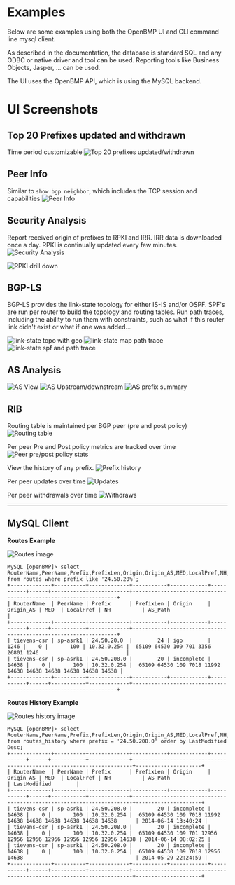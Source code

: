 Examples
========

Below are some examples using both the OpenBMP UI and CLI command line mysql client.  

As described in the documentation, the database is standard SQL and any ODBC or native driver and tool can be used.  Reporting tools like Business Objects, Jasper, ... can be used. 

The UI uses the OpenBMP API, which is using the MySQL backend. 


UI Screenshots
================
 
## Top 20 Prefixes updated and withdrawn
Time period customizable
![](images/top20.png "Top 20 prefixes updated/withdrawn")


## Peer Info
Similar to ```show bgp neighbor```, which includes the TCP session and capabilities 
![](images/peer_info.png "Peer Info")


## Security Analysis
Report received origin of prefixes to RPKI and IRR.  IRR data is downloaded once a day.  RPKI is continually updated every few minutes. 
![](images/security_report.png "Security Analysis")


![](images/rpki_drill_down.png "RPKI drill down")

## BGP-LS
BGP-LS provides the link-state topology for either IS-IS and/or OSPF.  SPF's are run per router to build the topology and routing tables.  Run path traces, including the ability to run them with constraints, such as what if this router link didn't exist or what if one was added...

![](images/linkstate_topo_geo.png "link-state topo with geo")
![](images/linkstate_map_traces.png "link-state map path trace")
![](images/linkstate_SPF_and_traces.png "link-state spf and path trace")


## AS Analysis

![](images/as_view.png "AS View")
![](images/as_view_up_down.png "AS Upstream/downstream")
![](images/as_by_prefix_summary.png "AS prefix summary")

## RIB

Routing table is maintained per BGP peer (pre and post policy)
![](images/routing_table.png "Routing table")

Per peer Pre and Post policy metrics are tracked over time
![](images/Pre_post_stats.png "Peer pre/post policy stats")

View the history of any prefix. 
![](images/prefix_history.png "Prefix history")

Per peer updates over time
![](images/updates_overtime.png "Updates")

Per peer withdrawals over time
![](images/withdraws_overtime.png "Withdraws")


- - -

MySQL Client
------------

**Routes Example** 

![](images/routes-shell.png "Routes image")

```
MySQL [openBMP]> select RouterName,PeerName,Prefix,PrefixLen,Origin,Origin_AS,MED,LocalPref,NH,AS_Path from routes where prefix like '24.50.20%';
+-------------+----------+-------------+-----------+------------+-----------+------+-----------+-------------+-----------------------------------------------------------------+
| RouterName  | PeerName | Prefix      | PrefixLen | Origin     | Origin_AS | MED  | LocalPref | NH          | AS_Path                                                         |
+-------------+----------+-------------+-----------+------------+-----------+------+-----------+-------------+-----------------------------------------------------------------+
| tievens-csr | sp-asrk1 | 24.50.20.0  |        24 | igp        |      1246 |    0 |       100 | 10.32.0.254 |  65109 64530 109 701 3356 26801 1246                            |
| tievens-csr | sp-asrk1 | 24.50.208.0 |        20 | incomplete |     14638 |    0 |       100 | 10.32.0.254 |  65109 64530 109 7018 11992 14638 14638 14638 14638 14638 14638 |
+-------------+----------+-------------+-----------+------------+-----------+------+-----------+-------------+-----------------------------------------------------------------+
```


**Routes History Example**

![](images/routes-history-shell.png "Routes history image")

```
MySQL [openBMP]> select RouterName,PeerName,Prefix,PrefixLen,Origin,Origin_AS,MED,LocalPref,NH,AS_Path,LastModified  from routes_history where prefix = '24.50.208.0' order by LastModified Desc;
+-------------+----------+-------------+-----------+------------+-----------+------+-----------+-------------+----------------------------------------------------------------------+---------------------+
| RouterName  | PeerName | Prefix      | PrefixLen | Origin     | Origin_AS | MED  | LocalPref | NH          | AS_Path                                                              | LastModified        |
+-------------+----------+-------------+-----------+------------+-----------+------+-----------+-------------+----------------------------------------------------------------------+---------------------+
| tievens-csr | sp-asrk1 | 24.50.208.0 |        20 | incomplete |     14638 |    0 |       100 | 10.32.0.254 |  65109 64530 109 7018 11992 14638 14638 14638 14638 14638 14638      | 2014-06-14 13:40:24 |
| tievens-csr | sp-asrk1 | 24.50.208.0 |        20 | incomplete |     14638 |    0 |       100 | 10.32.0.254 |  65109 64530 109 701 12956 12956 12956 12956 12956 12956 12956 14638 | 2014-06-14 08:02:25 |
| tievens-csr | sp-asrk1 | 24.50.208.0 |        20 | incomplete |     14638 |    0 |       100 | 10.32.0.254 |  65109 64530 109 7018 12956 14638                                    | 2014-05-29 22:24:59 |
+-------------+----------+-------------+-----------+------------+-----------+------+-----------+-------------+----------------------------------------------------------------------+---------------------+
```

